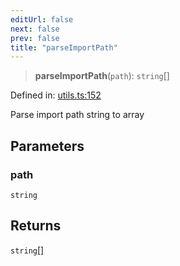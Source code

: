 ```yaml
---
editUrl: false
next: false
prev: false
title: "parseImportPath"
---
```


> **parseImportPath**(`path`): `string`[]

Defined in: [utils.ts:152](https://github.com/rcs-agents/rcs-lang/blob/dae76e6aa05b4d372009b015248dbcb36c5ae675/packages/ast/src/utils.ts#L152)

Parse import path string to array

## Parameters

### path

`string`

## Returns

`string`[]
